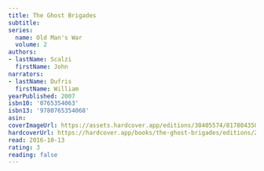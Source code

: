```yaml
---
title: The Ghost Brigades
subtitle:
series:
  name: Old Man's War
  volume: 2
authors:
- lastName: Scalzi
  firstName: John
narrators:
- lastName: Dufris
  firstName: William
yearPublished: 2007
isbn10: '0765354063'
isbn13: '9780765354068'
asin:
coverImageUrl: https://assets.hardcover.app/editions/30405574/8178043582230921.jpg
hardcoverUrl: https://hardcover.app/books/the-ghost-brigades/editions/20615261
read: 2016-10-13
rating: 3
reading: false
---
```

